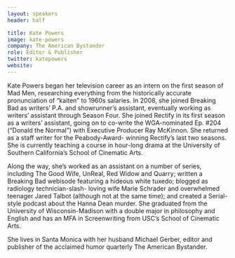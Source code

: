 ```yaml
---
layout: speakers
header: half

title: Kate Powers
image: kate-powers
company: The American Bystander
role: Editor & Publisher
twitter: katepowers
website:
---
```

Kate Powers began her television career as an intern on the first season of Mad Men, researching everything from the historically accurate pronunciation of “kaiten” to 1960s salaries. In 2008, she joined Breaking Bad as writers’ P.A. and showrunner’s assistant, eventually working as writers’ assistant through Season Four. She joined Rectify in its first season as a writers’ assistant, going on to co-write the WGA-nominated Ep. #204 (“Donald the Normal”) with Executive Producer Ray McKinnon. She returned as a staff writer for the Peabody-Award- winning Rectify’s last two seasons. She is currently teaching a course in hour-long drama at the University of Southern California’s School of Cinematic Arts.

Along the way, she’s worked as an assistant on a number of series, including The Good Wife, UnReal, Red Widow and Quarry; written a Breaking Bad webisode featuring a hideous white tuxedo; blogged as radiology technician-slash- loving wife Marie Schrader and overwhelmed teenager Jared Talbot (although not at the same time); and created a Serial-style podcast about the Hanna Dean murder. She graduated from the University of Wisconsin-Madison with a double major in philosophy and English and has an MFA in Screenwriting from USC’s School of Cinematic Arts.

She lives in Santa Monica with her husband Michael Gerber, editor and publisher of the acclaimed humor quarterly The American Bystander.
